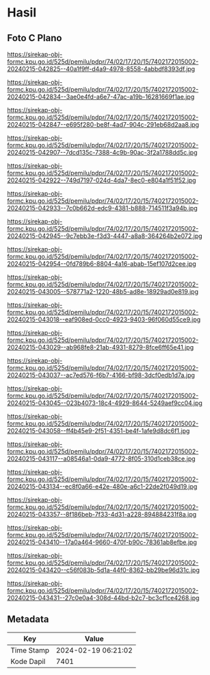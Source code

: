 # Hasil

## Foto C Plano

https://sirekap-obj-formc.kpu.go.id/525d/pemilu/pdpr/74/02/17/20/15/7402172015002-20240215-042825--40a1f9ff-d4a9-4978-8558-4abbdf8393df.jpg

https://sirekap-obj-formc.kpu.go.id/525d/pemilu/pdpr/74/02/17/20/15/7402172015002-20240215-042834--3ae0e4fd-a6e7-47ac-a19b-16281669f1ae.jpg

https://sirekap-obj-formc.kpu.go.id/525d/pemilu/pdpr/74/02/17/20/15/7402172015002-20240215-042847--e695f280-be8f-4ad7-904c-291eb68d2aa8.jpg

https://sirekap-obj-formc.kpu.go.id/525d/pemilu/pdpr/74/02/17/20/15/7402172015002-20240215-042907--7dcd135c-7388-4c9b-90ac-3f2a1788dd5c.jpg

https://sirekap-obj-formc.kpu.go.id/525d/pemilu/pdpr/74/02/17/20/15/7402172015002-20240215-042922--749d7197-024d-4da7-8ec0-e804a1f51f52.jpg

https://sirekap-obj-formc.kpu.go.id/525d/pemilu/pdpr/74/02/17/20/15/7402172015002-20240215-042933--7c0b662d-edc9-4381-b888-714511f3a94b.jpg

https://sirekap-obj-formc.kpu.go.id/525d/pemilu/pdpr/74/02/17/20/15/7402172015002-20240215-042945--9c7ebb3e-f3d3-4447-a8a8-364264b2e072.jpg

https://sirekap-obj-formc.kpu.go.id/525d/pemilu/pdpr/74/02/17/20/15/7402172015002-20240215-042954--0fd789b6-8804-4a16-abab-15ef107d2cee.jpg

https://sirekap-obj-formc.kpu.go.id/525d/pemilu/pdpr/74/02/17/20/15/7402172015002-20240215-043005--578771a2-1220-48b5-ad8e-18929ad0e819.jpg

https://sirekap-obj-formc.kpu.go.id/525d/pemilu/pdpr/74/02/17/20/15/7402172015002-20240215-043018--eaf908ed-0cc0-4923-9403-96f060d55ce9.jpg

https://sirekap-obj-formc.kpu.go.id/525d/pemilu/pdpr/74/02/17/20/15/7402172015002-20240215-043029--ab968fe8-21ab-4931-8279-8fce6ff65e41.jpg

https://sirekap-obj-formc.kpu.go.id/525d/pemilu/pdpr/74/02/17/20/15/7402172015002-20240215-043037--ac7ed576-f6b7-4166-bf98-3dcf0edb1d7a.jpg

https://sirekap-obj-formc.kpu.go.id/525d/pemilu/pdpr/74/02/17/20/15/7402172015002-20240215-043045--023b4073-18c4-4929-8644-5249aef9cc04.jpg

https://sirekap-obj-formc.kpu.go.id/525d/pemilu/pdpr/74/02/17/20/15/7402172015002-20240215-043058--ff4b45e9-2f51-4351-be4f-1afe9d8dc6f1.jpg

https://sirekap-obj-formc.kpu.go.id/525d/pemilu/pdpr/74/02/17/20/15/7402172015002-20240215-043117--a08546a1-0da9-4772-8f05-310d1ceb38ce.jpg

https://sirekap-obj-formc.kpu.go.id/525d/pemilu/pdpr/74/02/17/20/15/7402172015002-20240215-043134--ec8f0a66-e42e-480e-a6c1-22de2f049d19.jpg

https://sirekap-obj-formc.kpu.go.id/525d/pemilu/pdpr/74/02/17/20/15/7402172015002-20240215-043357--8f186beb-7f33-4d31-a228-894884231f8a.jpg

https://sirekap-obj-formc.kpu.go.id/525d/pemilu/pdpr/74/02/17/20/15/7402172015002-20240215-043410--17a0a464-9660-470f-b90c-78361ab8efbe.jpg

https://sirekap-obj-formc.kpu.go.id/525d/pemilu/pdpr/74/02/17/20/15/7402172015002-20240215-043420--c56f083b-5d1a-44f0-8362-bb29be96d31c.jpg

https://sirekap-obj-formc.kpu.go.id/525d/pemilu/pdpr/74/02/17/20/15/7402172015002-20240215-043431--27c0e0a4-308d-44bd-b2c7-bc3cf1ce4268.jpg


## Metadata

| Key        | Value               |
| ---------- | ------------------- |
| Time Stamp | 2024-02-19 06:21:02 |
| Kode Dapil | 7401                |




